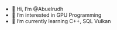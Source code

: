 - 👋 Hi, I’m @Abuelrudh
- 👀 I’m interested in GPU Programming
- 🌱 I’m currently learning C++, SQL Vulkan

<!---
Abuelrudh/Abuelrudh is a ✨ special ✨ repository because its `README.md` (this file) appears on your GitHub profile.
You can click the Preview link to take a look at your changes.
--->
